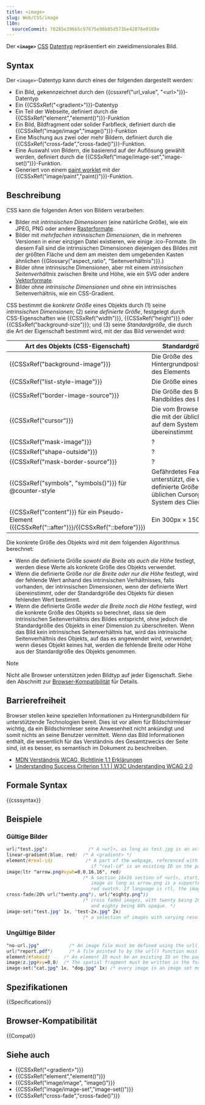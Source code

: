 ```yaml
---
title: <image>
slug: Web/CSS/image
l10n:
  sourceCommit: 70285e396b5c97675e90b85d573be42078e0168e
---
```


Der **`<image>`** [CSS](/de/docs/Web/CSS) [Datentyp](/de/docs/Web/CSS/CSS_values_and_units/CSS_data_types) repräsentiert ein zweidimensionales Bild.

## Syntax

Der `<image>`-Datentyp kann durch eines der folgenden dargestellt werden:

- Ein Bild, gekennzeichnet durch den {{cssxref("url_value", "&lt;url&gt;")}}-Datentyp
- Ein {{CSSxRef("&lt;gradient&gt;")}}-Datentyp
- Ein Teil der Webseite, definiert durch die {{CSSxRef("element","element()")}}-Funktion
- Ein Bild, Bildfragment oder solider Farbfleck, definiert durch die {{CSSxRef("image/image","image()")}}-Funktion
- Eine Mischung aus zwei oder mehr Bildern, definiert durch die {{CSSxRef("cross-fade","cross-fade()")}}-Funktion.
- Eine Auswahl von Bildern, die basierend auf der Auflösung gewählt werden, definiert durch die {{CSSxRef("image/image-set","image-set()")}}-Funktion.
- Generiert von einem [paint worklet](/de/docs/Web/API/CSS_Painting_API) mit der {{CSSxRef("image/paint","paint()")}}-Funktion.

## Beschreibung

CSS kann die folgenden Arten von Bildern verarbeiten:

- Bilder mit _intrinsischen Dimensionen_ (eine natürliche Größe), wie ein JPEG, PNG oder andere [Rasterformate](https://en.wikipedia.org/wiki/Raster_graphics).
- Bilder mit _mehrfachen intrinsischen Dimensionen_, die in mehreren Versionen in einer einzigen Datei existieren, wie einige .ico-Formate. (In diesem Fall sind die intrinsischen Dimensionen diejenigen des Bildes mit der größten Fläche und dem am meisten dem umgebenden Kasten ähnlichen {{Glossary("aspect_ratio", "Seitenverhältnis")}}.)
- Bilder ohne intrinsische Dimensionen, aber mit einem _intrinsischen Seitenverhältnis_ zwischen Breite und Höhe, wie ein SVG oder andere [Vektorformate](https://en.wikipedia.org/wiki/Vector_graphics).
- Bilder ohne _intrinsische Dimensionen_ und ohne ein intrinsisches Seitenverhältnis, wie ein CSS-Gradient.

CSS bestimmt die _konkrete Größe_ eines Objekts durch (1) seine _intrinsischen Dimensionen_; (2) seine _definierte Größe_, festgelegt durch CSS-Eigenschaften wie {{CSSxRef("width")}}, {{CSSxRef("height")}} oder {{CSSxRef("background-size")}}; und (3) seine _Standardgröße_, die durch die Art der Eigenschaft bestimmt wird, mit der das Bild verwendet wird:

| Art des Objekts (CSS-Eigenschaft)                                                              | Standardgröße des Objekts                                                                                                                          |
| ---------------------------------------------------------------------------------------------- | -------------------------------------------------------------------------------------------------------------------------------------------------- |
| {{CSSxRef("background-image")}}                                                                | Die Größe des Hintergrundpositionierungsbereichs des Elements                                                                                      |
| {{CSSxRef("list-style-image")}}                                                                | Die Größe eines `1em`-Zeichens                                                                                                                     |
| {{CSSxRef("border-image-source")}}                                                             | Die Größe des Bereichs des Randbildes des Elements                                                                                                 |
| {{CSSxRef("cursor")}}                                                                          | Die vom Browser definierte Größe, die mit der üblichen Cursorgröße auf dem System des Clients übereinstimmt                                        |
| {{CSSxRef("mask-image")}}                                                                      | ?                                                                                                                                                  |
| {{CSSxRef("shape-outside")}}                                                                   | ?                                                                                                                                                  |
| {{CSSxRef("mask-border-source")}}                                                              | ?                                                                                                                                                  |
| {{CSSxRef("symbols", "symbols()")}} für @counter-style                                         | Gefährdetes Feature. Wenn unterstützt, die vom Browser definierte Größe, die mit der üblichen Cursorgröße auf dem System des Clients übereinstimmt |
| {{CSSxRef("content")}} für ein Pseudo-Element ({{CSSxRef("::after")}}/{{CSSxRef("::before")}}) | Ein 300px × 150px Rechteck                                                                                                                         |

Die konkrete Größe des Objekts wird mit dem folgenden Algorithmus berechnet:

- Wenn die definierte Größe _sowohl die Breite als auch die Höhe_ festlegt, werden diese Werte als konkrete Größe des Objekts verwendet.
- Wenn die definierte Größe _nur die Breite oder nur die Höhe_ festlegt, wird der fehlende Wert anhand des intrinsischen Verhältnisses, falls vorhanden, der intrinsischen Dimensionen, wenn der definierte Wert übereinstimmt, oder der Standardgröße des Objekts für diesen fehlenden Wert bestimmt.
- Wenn die definierte Größe _weder die Breite noch die Höhe_ festlegt, wird die konkrete Größe des Objekts so berechnet, dass sie dem intrinsischen Seitenverhältnis des Bildes entspricht, ohne jedoch die Standardgröße des Objekts in einer Dimension zu überschreiten. Wenn das Bild kein intrinsisches Seitenverhältnis hat, wird das intrinsische Seitenverhältnis des Objekts, auf das es angewendet wird, verwendet; wenn dieses Objekt keines hat, werden die fehlende Breite oder Höhe aus der Standardgröße des Objekts genommen.

> [!NOTE]
> Nicht alle Browser unterstützen jeden Bildtyp auf jeder Eigenschaft. Siehe den Abschnitt zur [Browser-Kompatibilität](#browser-kompatibilität) für Details.

## Barrierefreiheit

Browser stellen keine speziellen Informationen zu Hintergrundbildern für unterstützende Technologien bereit. Dies ist vor allem für Bildschirmleser wichtig, da ein Bildschirmleser seine Anwesenheit nicht ankündigt und somit nichts an seine Benutzer vermittelt. Wenn das Bild Informationen enthält, die wesentlich für das Verständnis des Gesamtzwecks der Seite sind, ist es besser, es semantisch im Dokument zu beschreiben.

- [MDN Verständnis WCAG, Richtlinie 1.1 Erklärungen](/de/docs/Web/Accessibility/Guides/Understanding_WCAG/Perceivable#guideline_1.1_—_providing_text_alternatives_for_non-text_content)
- [Understanding Success Criterion 1.1.1 | W3C Understanding WCAG 2.0](https://www.w3.org/TR/UNDERSTANDING-WCAG20/text-equiv-all.html)

## Formale Syntax

{{csssyntax}}

## Beispiele

### Gültige Bilder

```css example-good
url("test.jpg")               /* A <url>, as long as test.jpg is an actual image */
linear-gradient(blue, red)  /* A <gradient> */
element(#real-id)            /* A part of the webpage, referenced with the element() function,
                               if "real-id" is an existing ID on the page */
image(ltr "arrow.png#xywh=0,0,16,16", red)
                            /* A section 16x16 section of <url>, starting from the top, left of the original
                               image as long as arrow.png is a supported image, otherwise a solid
                               red swatch. If language is rtl, the image will be horizontally flipped. */
cross-fade(20% url("twenty.png"), url("eighty.png"))
                            /* cross faded images, with twenty being 20% opaque
                               and eighty being 80% opaque. */
image-set("test.jpg' 1x, 'test-2x.jpg" 2x)
                            /* a selection of images with varying resolutions */
```

### Ungültige Bilder

```css example-bad
"no-url.jpg"           /* An image file must be defined using the url() function. */
url("report.pdf")      /* A file pointed to by the url() function must be an image. */
element(#fakeid)     /* An element ID must be an existing ID on the page. */
image(z.jpg#xy=0,0)  /* The spatial fragment must be written in the format of xywh=#,#,#,# */
image-set("cat.jpg" 1x, "dog.jpg" 1x) /* every image in an image set must have a different resolution */
```

## Spezifikationen

{{Specifications}}

## Browser-Kompatibilität

{{Compat}}

## Siehe auch

- {{CSSxRef("&lt;gradient&gt;")}}
- {{CSSxRef("element","element()")}}
- {{CSSxRef("image/image", "image()")}}
- {{CSSxRef("image/image-set","image-set()")}}
- {{CSSxRef("cross-fade","cross-fade()")}}
